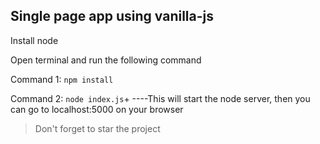 ## Single page app using vanilla-js

Install node

Open terminal and run the following command

Command 1: `npm install`

Command 2: `node index.js`+ ----This will start the node server, then you can go to localhost:5000 on your browser

>Don't forget to star the project
